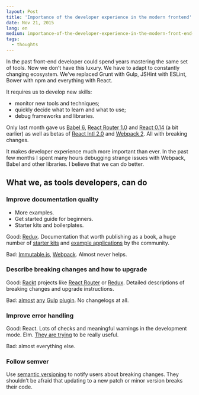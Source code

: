 ```yaml
---
layout: Post
title: 'Importance of the developer experience in the modern frontend'
date: Nov 21, 2015
lang: en
medium: importance-of-the-developer-experience-in-the-modern-front-end-bff4155d4cb8
tags:
  - thoughts
---
```


In the past front-end developer could spend years mastering the same set of tools. Now we don’t have this luxury. We have to adapt to constantly changing ecosystem. We’ve replaced Grunt with Gulp, JSHint with ESLint, Bower with npm and everything with React.

It requires us to develop new skills:

* monitor new tools and techniques;
* quickly decide what to learn and what to use;
* debug frameworks and libraries.

Only last month gave us [Babel 6](http://babeljs.io/blog/2015/10/29/6.0.0/), [React Router 1.0](https://github.com/rackt/react-router/releases/tag/v1.0.0) and [React 0.14](https://facebook.github.io/react/blog/2015/10/07/react-v0.14.html) (a bit earlier) as well as betas of [React Intl 2.0](https://github.com/yahoo/react-intl/releases/tag/v2.0.0-beta-1) and [Webpack 2](https://github.com/webpack/webpack/pull/861). All with breaking changes.

It makes developer experience much more important than ever. In the past few months I spent many hours debugging strange issues with Webpack, Babel and other libraries. I believe that we can do better.

## What we, as tools developers, can do

### Improve documentation quality

* More examples.
* Get started guide for beginners.
* Starter kits and boilerplates.

Good: [Redux](http://redux.js.org/). Documentation that worth publishing as a book, a huge number of [starter kits](https://github.com/xgrommx/awesome-redux#boilerplate) and [example applications](https://github.com/xgrommx/awesome-redux#react---a-javascript-library-for-building-user-interfaces) by the community.

Bad: [Immutable.js](https://facebook.github.io/immutable-js/docs/), [Webpack](http://webpack.github.io/docs/). Almost never helps.

### Describe breaking changes and how to upgrade

Good: [Rackt](https://github.com/rackt) projects like [React Router](https://github.com/rackt/react-router/releases/tag/v1.0.0) or [Redux](https://github.com/rackt/redux/releases/tag/v2.0.0). Detailed descriptions of breaking changes and upgrade instructions.

Bad: [almost](https://github.com/sindresorhus/gulp-imagemin) [any](https://github.com/floatdrop/gulp-plumber) [Gulp](https://github.com/contra/gulp-concat) [plugin](https://github.com/robrich/gulp-if). No changelogs at all.

### Improve error handling

Good: React. Lots of checks and meaningful warnings in the development mode. Elm. [They are trying](http://elm-lang.org/blog/compilers-as-assistants) to be really useful.

Bad: almost everything else.

### Follow semver

Use [semantic versioning](http://semver.org/) to notify users about breaking changes. They shouldn’t be afraid that updating to a new patch or minor version breaks their code.
